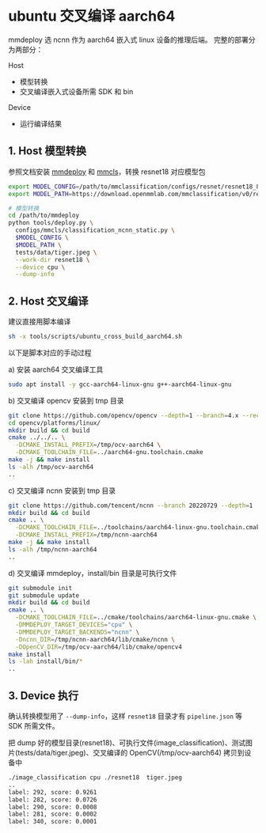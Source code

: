 # ubuntu 交叉编译 aarch64

mmdeploy 选 ncnn 作为 aarch64 嵌入式 linux 设备的推理后端。 完整的部署分为两部分：

Host

- 模型转换
- 交叉编译嵌入式设备所需 SDK 和 bin

Device

- 运行编译结果

## 1. Host 模型转换

参照文档安装 [mmdeploy](../01-how-to-build/) 和 [mmcls](https://github.com/open-mmlab/mmclassification)，转换 resnet18 对应模型包

```bash
export MODEL_CONFIG=/path/to/mmclassification/configs/resnet/resnet18_8xb32_in1k.py
export MODEL_PATH=https://download.openmmlab.com/mmclassification/v0/resnet/resnet18_8xb32_in1k_20210831-fbbb1da6.pth

# 模型转换
cd /path/to/mmdeploy
python tools/deploy.py \
  configs/mmcls/classification_ncnn_static.py \
  $MODEL_CONFIG \
  $MODEL_PATH \
  tests/data/tiger.jpeg \
  --work-dir resnet18 \
  --device cpu \
  --dump-info
```

## 2. Host 交叉编译

建议直接用脚本编译

```bash
sh -x tools/scripts/ubuntu_cross_build_aarch64.sh
```

以下是脚本对应的手动过程

a) 安装 aarch64 交叉编译工具

```bash
sudo apt install -y gcc-aarch64-linux-gnu g++-aarch64-linux-gnu
```

b) 交叉编译 opencv 安装到 tmp 目录

```bash
git clone https://github.com/opencv/opencv --depth=1 --branch=4.x --recursive
cd opencv/platforms/linux/
mkdir build && cd build
cmake ../../.. \
  -DCMAKE_INSTALL_PREFIX=/tmp/ocv-aarch64 \
  -DCMAKE_TOOLCHAIN_FILE=../aarch64-gnu.toolchain.cmake
make -j && make install
ls -alh /tmp/ocv-aarch64
..
```

c) 交叉编译 ncnn 安装到 tmp 目录

```bash
git clone https://github.com/tencent/ncnn --branch 20220729 --depth=1
mkdir build && cd build
cmake .. \
  -DCMAKE_TOOLCHAIN_FILE=../toolchains/aarch64-linux-gnu.toolchain.cmake \
  -DCMAKE_INSTALL_PREFIX=/tmp/ncnn-aarch64
make -j && make install
ls -alh /tmp/ncnn-aarch64
..
```

d) 交叉编译 mmdeploy，install/bin 目录是可执行文件

```bash
git submodule init
git submodule update
mkdir build && cd build
cmake .. \
  -DCMAKE_TOOLCHAIN_FILE=../cmake/toolchains/aarch64-linux-gnu.cmake \
  -DMMDEPLOY_TARGET_DEVICES="cpu" \
  -DMMDEPLOY_TARGET_BACKENDS="ncnn" \
  -Dncnn_DIR=/tmp/ncnn-aarch64/lib/cmake/ncnn \
  -DOpenCV_DIR=/tmp/ocv-aarch64/lib/cmake/opencv4
make install
ls -lah install/bin/*
..
```

## 3. Device 执行

确认转换模型用了 `--dump-info`，这样 `resnet18` 目录才有 `pipeline.json` 等 SDK 所需文件。

把 dump 好的模型目录(resnet18)、可执行文件(image_classification)、测试图片(tests/data/tiger.jpeg)、交叉编译的 OpenCV(/tmp/ocv-aarch64) 拷贝到设备中

```bash
./image_classification cpu ./resnet18  tiger.jpeg
..
label: 292, score: 0.9261
label: 282, score: 0.0726
label: 290, score: 0.0008
label: 281, score: 0.0002
label: 340, score: 0.0001
```
